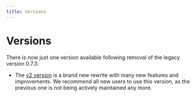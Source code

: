 ```yaml
---
title: Versions
---
```


# Versions

There is now just one version available following removal of the legacy version 0.7.3:

- The [v2 version](/docs/get-started/) is a brand new rewrite with many new features and improvements.
  We recommend all new users to use this version, as the previous one is not being actively maintained any more.

